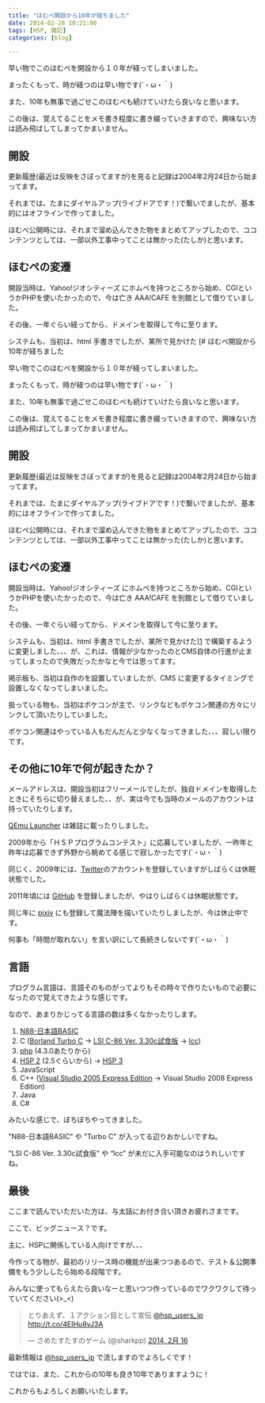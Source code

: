 ```yaml
---
title: "ほむぺ開設から10年が経ちました"
date: 2014-02-28 10:21:00
tags: [HSP, 雑記]
categories: [blog]

---
```


早い物でこのほむぺを開設から１０年が経ってしまいました。

まったくもって、時が経つのは早い物です(´・ω・｀)

また、10年も無事で過ごせこのほむぺも続けていけたら良いなと思います。

この後は、覚えてることをメモ書き程度に書き綴っていきますので、興味ない方は読み飛ばしてしまってかまいません。

## 開設

更新履歴(最近は反映をさぼってますが)を見ると記録は2004年2月24日から始まってます。

それまでは、たまにダイヤルアップ(ライブドアです！)で繋いでましたが、基本的にはオフラインで作ってました。

ほむぺ公開時には、それまで溜め込んできた物をまとめてアップしたので、ココンテンツとしては、一部以外工事中ってことは無かった(たしか)と思います。

## ほむぺの変遷

開設当時は、Yahoo!ジオシティーズ にホムペを持つところから始め、CGIというかPHPを使いたかったので、今は亡き AAA!CAFE を別館として借りていました。

その後、一年ぐらい経ってから、ドメインを取得して今に至ります。

システムも、当初は、html 手書きでしたが、某所で見かけた [# ほむぺ開設から10年が経ちました

早い物でこのほむぺを開設から１０年が経ってしまいました。

まったくもって、時が経つのは早い物です(´・ω・｀)

また、10年も無事で過ごせこのほむぺも続けていけたら良いなと思います。

この後は、覚えてることをメモ書き程度に書き綴っていきますので、興味ない方は読み飛ばしてしまってかまいません。

## 開設

更新履歴(最近は反映をさぼってますが)を見ると記録は2004年2月24日から始まってます。

それまでは、たまにダイヤルアップ(ライブドアです！)で繋いでましたが、基本的にはオフラインで作ってました。

ほむぺ公開時には、それまで溜め込んできた物をまとめてアップしたので、ココンテンツとしては、一部以外工事中ってことは無かった(たしか)と思います。

## ほむぺの変遷

開設当時は、Yahoo!ジオシティーズ にホムペを持つところから始め、CGIというかPHPを使いたかったので、今は亡き AAA!CAFE を別館として借りていました。

その後、一年ぐらい経ってから、ドメインを取得して今に至ります。

システムも、当初は、html 手書きでしたが、某所で見かけた][1] で構築するように変更しました、、、が、これは、情報が少なかったのとCMS自体の行進が止まってしまったので失敗だったかなと今では思ってます。

 [1]: http://www.madebyfrog.com/

掲示板も、当初は自作のを設置していましたが、CMS に変更するタイミングで設置しなくなってしまいました。

扱っている物も、当初はポケコンが主で、リンクなどもポケコン関連の方々にリンクして頂いたりしていました。

ポケコン関連はやっている人もだんだんと少なくなってきました、、、寂しい限りです。

## その他に10年で何が起きたか？

メールアドレスは、開設当初はフリーメールでしたが、独自ドメインを取得したときにそちらに切り替えました、、が、実は今でも当時のメールのアカウントは持っていたりします。

[QEmu Launcher][2] は雑誌に載ったりしました。

 [2]: http://www.vector.co.jp/soft/win95/util/se340805.html

2009年から「ＨＳＰプログラムコンテスト」に応募していましたが、一昨年と昨年は応募できず外野から眺めてる感じで寂しかったです(´・ω・｀)

同じく、2009年には、[Twitter][3]のアカウントを登録していますがしばらくは休眠状態でした。

 [3]: https://twitter.com/sharkpp

2011年頃には [GitHub][4] を登録しましたが、やはりしばらくは休眠状態です。

 [4]: https://github.com/sharkpp

同じ年に [pixiv][5] にも登録して魔法陣を描いていたりしましたが、今は休止中です。

 [5]: http://www.pixiv.net/member.php?id=1547498

何事も「時間が取れない」を言い訳にして長続きしないです(´・ω・｀)

## 言語

プログラム言語は、言語そのものがってよりもその時々で作りたいもので必要になったので覚えてきたような感じです。

なので、あまりかじってる言語の数は多くなかったりします。

  1. [N88-日本語BASIC][6]
  2. C ([Borland Turbo C][7] → [LSI C-86 Ver. 3.30c試食版][8] → [lcc][9])
  3. [php][10] (4.3.0あたりから)
  4. [HSP 2][11] (2.5ぐらいから) → [HSP 3][12]
  5. JavaScript
  6. C++ ([Visual Studio 2005 Express Edition][13] → Visual Studio 2008 Express Edition)
  7. Java
  8. C#

 [6]: http://ja.wikipedia.org/wiki/N88-BASIC
 [7]: http://ja.wikipedia.org/wiki/Turbo_C
 [8]: http://www.lsi-j.co.jp/freesoft/index.html
 [9]: http://www.cs.virginia.edu/~lcc-win32/
 [10]: http://www.php.net/
 [11]: http://www.onionsoft.net/hsp/hsp2dl.html
 [12]: http://hsp.tv/
 [13]: http://ja.wikipedia.org/wiki/Microsoft_Visual_Studio_Express

みたいな感じで、ぼちぼちやってきました。

"N88-日本語BASIC" や "Turbo C" が入ってる辺りおかしいですね。

"LSI C-86 Ver. 3.30c試食版" や “lcc” が未だに入手可能なのはうれしいですね。

## 最後

ここまで読んでいただいた方は、与太話にお付き合い頂きお疲れさまです。

ここで、ビッグニュース？です。

主に、HSPに関係している人向けですが、、、

今作ってる物が、最初のリリース時の機能が出来つつあるので、テスト＆公開準備をもう少ししたら始める段階です。

みんなに使ってもらえたら良いなーと思いつつ作っているのでワクワクして待っていてください(>_<)

<blockquote class="twitter-tweet" lang="ja"></p> 
<p>
とりあえず、１アクション目として宣伝 <a href="https://twitter.com/hsp_users_jp">@hsp_users_jp</a> <a href="http://t.co/4EIHu8vJ3A">http://t.co/4EIHu8vJ3A</a>
</p>
<p>
&mdash; さめたすたすのゲーム (@sharkpp) <a href="https://twitter.com/sharkpp/statuses/435029417748729856">2014, 2月 16</a>
</blockquote>
  </p>
  
  <p>
    最新情報は <a href="https://twitter.com/hsp_users_jp">@hsp_users_jp</a> で流しますのでよろしくです！
  </p>
  
  <p>
    ではでは、また、これからの10年も良き10年でありますように！
  </p>
  
  <p>
    これからもよろしくお願いいたします。
  </p>